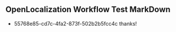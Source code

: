 ## OpenLocalization Workflow Test MarkDown
* 55768e85-cd7c-4fa2-873f-502b2b5fcc4c thanks!

<!--HONumber=Sep16_HO1-->


